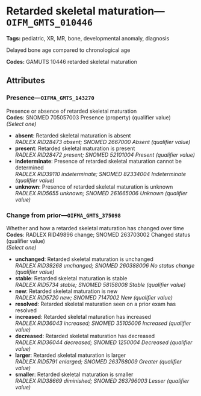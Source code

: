 # Retarded skeletal maturation—`OIFM_GMTS_010446`

**Tags:** pediatric, XR, MR, bone, developmental anomaly, diagnosis

Delayed bone age compared to chronological age

**Codes:** GAMUTS 10446 retarded skeletal maturation

## Attributes

### Presence—`OIFMA_GMTS_143270`

Presence or absence of retarded skeletal maturation  
**Codes**: SNOMED 705057003 Presence (property) (qualifier value)  
*(Select one)*

- **absent**: Retarded skeletal maturation is absent  
_RADLEX RID28473 absent; SNOMED 2667000 Absent (qualifier value)_
- **present**: Retarded skeletal maturation is present  
_RADLEX RID28472 present; SNOMED 52101004 Present (qualifier value)_
- **indeterminate**: Presence of retarded skeletal maturation cannot be determined  
_RADLEX RID39110 indeterminate; SNOMED 82334004 Indeterminate (qualifier value)_
- **unknown**: Presence of retarded skeletal maturation is unknown  
_RADLEX RID5655 unknown; SNOMED 261665006 Unknown (qualifier value)_

### Change from prior—`OIFMA_GMTS_375098`

Whether and how a retarded skeletal maturation has changed over time  
**Codes**: RADLEX RID49896 change; SNOMED 263703002 Changed status (qualifier value)  
*(Select one)*

- **unchanged**: Retarded skeletal maturation is unchanged  
_RADLEX RID39268 unchanged; SNOMED 260388006 No status change (qualifier value)_
- **stable**: Retarded skeletal maturation is stable  
_RADLEX RID5734 stable; SNOMED 58158008 Stable (qualifier value)_
- **new**: Retarded skeletal maturation is new  
_RADLEX RID5720 new; SNOMED 7147002 New (qualifier value)_
- **resolved**: Retarded skeletal maturation seen on a prior exam has resolved  
- **increased**: Retarded skeletal maturation has increased  
_RADLEX RID36043 increased; SNOMED 35105006 Increased (qualifier value)_
- **decreased**: Retarded skeletal maturation has decreased  
_RADLEX RID36044 decreased; SNOMED 1250004 Decreased (qualifier value)_
- **larger**: Retarded skeletal maturation is larger  
_RADLEX RID5791 enlarged; SNOMED 263768009 Greater (qualifier value)_
- **smaller**: Retarded skeletal maturation is smaller  
_RADLEX RID38669 diminished; SNOMED 263796003 Lesser (qualifier value)_